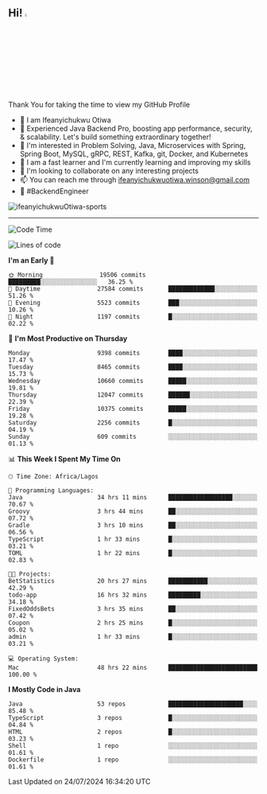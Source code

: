 <!-- BLOG-POST-LIST:START --><!-- BLOG-POST-LIST:END -->

## Hi! <img src="https://media.giphy.com/media/hvRJCLFzcasrR4ia7z/giphy.gif" width="4%"> 

Thank You for taking the time to view my GitHub Profile

- 👋 I am Ifeanyichukwu Otiwa
- 🚀 Experienced Java Backend Pro, boosting app performance, security, & scalability. Let's build something extraordinary together!
- 👀 I'm interested in Problem Solving, Java, Microservices with Spring, Spring Boot, MySQL, gRPC, REST, Kafka, git, Docker, and Kubernetes
- 🌱 I am a fast learner and I'm currently learning and improving my skills
- 💞️ I'm looking to collaborate on any interesting projects
- 📫 You can reach me through ifeanyichukwuotiwa.winson@gmail.com
- 🚀 #BackendEngineer

<p align="left" marginTop="10px"> <img src="https://komarev.com/ghpvc/?username=ifeanyichukwuOtiwa-sports&label=Profile%20views&color=0e75b6&style=for-the-badge" alt="ifeanyichukwuOtiwa-sports" /> </p>

***

<!--START_SECTION:waka-->
![Code Time](http://img.shields.io/badge/Code%20Time-2%2C689%20hrs%2018%20mins-blue)

![Lines of code](https://img.shields.io/badge/From%20Hello%20World%20I%27ve%20Written-13.2%20million%20lines%20of%20code-blue)

**I'm an Early 🐤** 

```text
🌞 Morning                19506 commits       █████████░░░░░░░░░░░░░░░░   36.25 % 
🌆 Daytime                27584 commits       █████████████░░░░░░░░░░░░   51.26 % 
🌃 Evening                5523 commits        ███░░░░░░░░░░░░░░░░░░░░░░   10.26 % 
🌙 Night                  1197 commits        █░░░░░░░░░░░░░░░░░░░░░░░░   02.22 % 
```
📅 **I'm Most Productive on Thursday** 

```text
Monday                   9398 commits        ████░░░░░░░░░░░░░░░░░░░░░   17.47 % 
Tuesday                  8465 commits        ████░░░░░░░░░░░░░░░░░░░░░   15.73 % 
Wednesday                10660 commits       █████░░░░░░░░░░░░░░░░░░░░   19.81 % 
Thursday                 12047 commits       ██████░░░░░░░░░░░░░░░░░░░   22.39 % 
Friday                   10375 commits       █████░░░░░░░░░░░░░░░░░░░░   19.28 % 
Saturday                 2256 commits        █░░░░░░░░░░░░░░░░░░░░░░░░   04.19 % 
Sunday                   609 commits         ░░░░░░░░░░░░░░░░░░░░░░░░░   01.13 % 
```


📊 **This Week I Spent My Time On** 

```text
🕑︎ Time Zone: Africa/Lagos

💬 Programming Languages: 
Java                     34 hrs 11 mins      ██████████████████░░░░░░░   70.67 % 
Groovy                   3 hrs 44 mins       ██░░░░░░░░░░░░░░░░░░░░░░░   07.72 % 
Gradle                   3 hrs 10 mins       ██░░░░░░░░░░░░░░░░░░░░░░░   06.56 % 
TypeScript               1 hr 33 mins        █░░░░░░░░░░░░░░░░░░░░░░░░   03.21 % 
TOML                     1 hr 22 mins        █░░░░░░░░░░░░░░░░░░░░░░░░   02.83 % 

🐱‍💻 Projects: 
BetStatistics            20 hrs 27 mins      ███████████░░░░░░░░░░░░░░   42.29 % 
todo-app                 16 hrs 32 mins      █████████░░░░░░░░░░░░░░░░   34.18 % 
FixedOddsBets            3 hrs 35 mins       ██░░░░░░░░░░░░░░░░░░░░░░░   07.42 % 
Coupon                   2 hrs 25 mins       █░░░░░░░░░░░░░░░░░░░░░░░░   05.02 % 
admin                    1 hr 33 mins        █░░░░░░░░░░░░░░░░░░░░░░░░   03.21 % 

💻 Operating System: 
Mac                      48 hrs 22 mins      █████████████████████████   100.00 % 
```

**I Mostly Code in Java** 

```text
Java                     53 repos            █████████████████████░░░░   85.48 % 
TypeScript               3 repos             █░░░░░░░░░░░░░░░░░░░░░░░░   04.84 % 
HTML                     2 repos             █░░░░░░░░░░░░░░░░░░░░░░░░   03.23 % 
Shell                    1 repo              ░░░░░░░░░░░░░░░░░░░░░░░░░   01.61 % 
Dockerfile               1 repo              ░░░░░░░░░░░░░░░░░░░░░░░░░   01.61 % 
```




 Last Updated on 24/07/2024 16:34:20 UTC
<!--END_SECTION:waka-->

<!--
<p align="center">
![trophy](https://github-profile-trophy.vercel.app/?username=ifeanyichukwuOtiwa-sports&theme=onedark) (https://github.com/ryo-ma/github-profile-trophy)
</p>
-->

<!---
ifeanyi-otiwa/ifeanyi-otiwa is a ✨ special ✨ repository because its `README.md` (this file) appears on your GitHub profile.
You can click the Preview link to take a look at your changes.
--->
